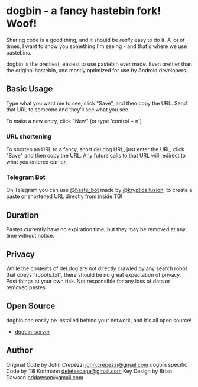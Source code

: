 # dogbin - a fancy hastebin fork! Woof!

Sharing code is a good thing, and it should be _really_ easy to do it.
A lot of times, I want to show you something I'm seeing - and that's where we
use pastebins.

dogbin is the prettiest, easiest to use pastebin ever made. Even prettier than
the original hastebin, and mostly optimized for use by Android developers.

## Basic Usage

Type what you want me to see, click "Save", and then copy the URL.  Send that
URL to someone and they'll see what you see.

To make a new entry, click "New" (or type 'control + n')

### URL shortening

To shorten an URL to a fancy, short del.dog URL, just enter the URL, click "Save"
and then copy the URL. Any future calls to that URL will redirect to what you entered
earlier.

### Telegram Bot

On Telegram you can use [@haste_bot](https://t.me/haste_bot) made by
[@krypticallusion](https://t.me/krypticallusion), to create a paste or shortened
URL directly from inside TG!


## Duration

Pastes currently have no expiration time, but they may be removed at any time
without notice.

## Privacy

While the contents of del.dog are not directly crawled by any search robot
that obeys "robots.txt", there should be no great expectation of privacy.  Post
things at your own risk. Not responsible for any loss of data or removed
pastes.

## Open Source

dogbin can easily be installed behind your network, and it's all open source!

* [dogbin-server](https://github.com/deletescape/dogin-server)

## Author

Original Code by John Crepezzi <john.crepezzi@gmail.com>
dogbin specific Code by Till Kottmann <deletescape@gmail.com>
Key Design by Brian Dawson <bridawson@gmail.com>
